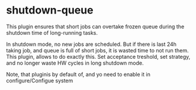 # shutdown-queue

This plugin ensures that short jobs can overtake frozen queue during the shutdown time of long-running tasks.

In shutdown mode, no new jobs are scheduled. But if there is last 24h taking job, and queue is full of short jobs, it is wasted time to not run them.
This plugin, allows  to do exactly this. Set acceptance treshold, set strategy, and no longer waste HW cycles in long shutdown mode. 

Note, that pluginis by default of, and yo need to enable it in configure/Configue system